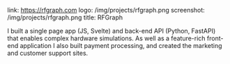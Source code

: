 link: https://rfgraph.com
logo: /img/projects/rfgraph.png
screenshot: /img/projects/rfgraph.png
title: RFGraph

I built a single page app (JS, Svelte) and back-end API (Python, FastAPI) that
enables complex hardware simulations. As well as a feature-rich front-end
application I also built payment processing, and created the marketing and
customer support sites.
